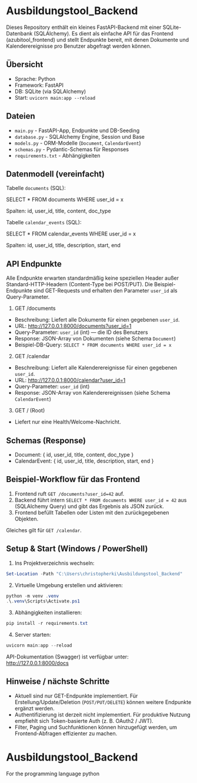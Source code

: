# Ausbildungstool_Backend

Dieses Repository enthält ein kleines FastAPI-Backend mit einer SQLite-Datenbank (SQLAlchemy). Es dient als einfache API für das Frontend (azubitool_frontend) und stellt Endpunkte bereit, mit denen Dokumente und Kalenderereignisse pro Benutzer abgefragt werden können.

## Übersicht

- Sprache: Python
- Framework: FastAPI
- DB: SQLite (via SQLAlchemy)
- Start: `uvicorn main:app --reload`

## Dateien

- `main.py` - FastAPI-App, Endpunkte und DB-Seeding
- `database.py` - SQLAlchemy Engine, Session und Base
- `models.py` - ORM-Modelle (`Document`, `CalendarEvent`)
- `schemas.py` - Pydantic-Schemas für Responses
- `requirements.txt` - Abhängigkeiten

## Datenmodell (vereinfacht)

Tabelle `documents` (SQL):

SELECT * FROM documents WHERE user_id = x

Spalten: id, user_id, title, content, doc_type

Tabelle `calendar_events` (SQL):

SELECT * FROM calendar_events WHERE user_id = x

Spalten: id, user_id, title, description, start, end

## API Endpunkte

Alle Endpunkte erwarten standardmäßig keine speziellen Header außer Standard-HTTP-Headern (Content-Type bei POST/PUT). Die Beispiel-Endpunkte sind GET-Requests und erhalten den Parameter `user_id` als Query-Parameter.

1) GET /documents

- Beschreibung: Liefert alle Dokumente für einen gegebenen `user_id`.
- URL: http://127.0.0.1:8000/documents?user_id=1
- Query-Parameter: `user_id` (int) — die ID des Benutzers
- Response: JSON-Array von Dokumenten (siehe Schema `Document`)
- Beispiel-DB-Query: `SELECT * FROM documents WHERE user_id = x`

2) GET /calendar

- Beschreibung: Liefert alle Kalenderereignisse für einen gegebenen `user_id`.
- URL: http://127.0.0.1:8000/calendar?user_id=1
- Query-Parameter: `user_id` (int)
- Response: JSON-Array von Kalenderereignissen (siehe Schema `CalendarEvent`)

3) GET / (Root)

- Liefert nur eine Health/Welcome-Nachricht.

## Schemas (Response)

- Document: { id, user_id, title, content, doc_type }
- CalendarEvent: { id, user_id, title, description, start, end }

## Beispiel-Workflow für das Frontend

1. Frontend ruft `GET /documents?user_id=42` auf.
2. Backend führt intern `SELECT * FROM documents WHERE user_id = 42` aus (SQLAlchemy Query) und gibt das Ergebnis als JSON zurück.
3. Frontend befüllt Tabellen oder Listen mit den zurückgegebenen Objekten.

Gleiches gilt für `GET /calendar`.

## Setup & Start (Windows / PowerShell)

1) Ins Projektverzeichnis wechseln:

```powershell
Set-Location -Path "C:\Users\christopherki\Ausbildungstool_Backend"
```

2) Virtuelle Umgebung erstellen und aktivieren:

```powershell
python -m venv .venv
.\.venv\Scripts\Activate.ps1
```

3) Abhängigkeiten installieren:

```powershell
pip install -r requirements.txt
```

4) Server starten:

```powershell
uvicorn main:app --reload
```

API-Dokumentation (Swagger) ist verfügbar unter: http://127.0.0.1:8000/docs

## Hinweise / nächste Schritte

- Aktuell sind nur GET-Endpunkte implementiert. Für Erstellung/Update/Deletion (`POST/PUT/DELETE`) können weitere Endpunkte ergänzt werden.
- Authentifizierung ist derzeit nicht implementiert. Für produktive Nutzung empfiehlt sich Token-basierte Auth (z. B. OAuth2 / JWT).
- Filter, Paging und Suchfunktionen können hinzugefügt werden, um Frontend-Abfragen effizienter zu machen.
# Ausbildungstool_Backend
For the programming language python
